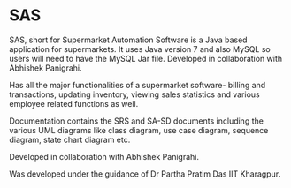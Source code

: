 # SAS

SAS, short for Supermarket Automation Software is a Java based application for supermarkets.
It uses Java version 7 and also MySQL so users will need to have the MySQL Jar file. 
Developed in collaboration with Abhishek Panigrahi.

Has all the major functionalities of a supermarket software- billing and transactions, updating inventory, viewing sales statistics and various employee related functions as well.

Documentation contains the SRS and SA-SD documents including the various UML diagrams like class diagram, use case diagram, sequence diagram, state chart diagram etc.

Developed in collaboration with Abhishek Panigrahi.

Was developed under the guidance of Dr Partha Pratim Das IIT Kharagpur.
